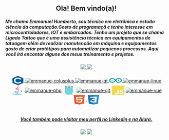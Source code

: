 <div align="center">
<h2>Ola! Bem vindo(a)!</h2>
</div>

##### Me chamo Emmanuel Humberto, sou técnico em eletrônica e estudo ciência da computação.Gosto de programaçã e tenho interesse em microcontroladores, IOT e embarcados. Tenho um projeto que se chama Ligado Tattoo que é uma assistência técnica em equipamentos de tatuagem além de realizar manutenção em máquina e equipamentos gosto de criar protótipos para automatizar pequenos processos. Aqui você irá encontar alguns dos meus treinamento e projetos.

<div align="center">
  <a href="https://github.com/EmmanuelHumberto">
   
  <img height="180em" src="https://github-readme-stats.vercel.app/api?username=EmmanuelHumberto&show_icons=true&theme=radical&include_all_commits=true&count_private=true"/>
  <img height="180em" src="https://github-readme-stats.vercel.app/api/top-langs/?username=EmmanuelHumberto&layout=compact&langs_count=7&theme=highcontrast"/>
</div>
<div style="display:inline_block"align="center"><br>
  <img align="center" alt="emmanue-c" height="30" width="40" src="https://raw.githubusercontent.com/devicons/devicon/master/icons/c/c-plain.svg">
  <img align="center" alt="emmanue-cplusplus" height="30" width="40" src="https://cdn.jsdelivr.net/gh/devicons/devicon/icons/cplusplus/cplusplus-original.svg" />       
  <img align="center" alt="emmanue-qt" height="30" width="40"  src="https://cdn.jsdelivr.net/gh/devicons/devicon/icons/qt/qt-original.svg" />
  <img align="center" alt="emmanue-arduino" height="30" width="40" src="https://raw.githubusercontent.com/devicons/devicon/master/icons/arduino/arduino-original.svg">
  <img align="center" alt="emmanue-linux" height="30" width="40" src="https://cdn.jsdelivr.net/gh/devicons/devicon/icons/linux/linux-original.svg" />      
  <img align="center" alt="emmanue-java" height="30" width="40" src="https://raw.githubusercontent.com/devicons/devicon/master/icons/java/java-original.svg">
  <img align="center" alt="emmanue-php" height="30" width="40" src="https://cdn.jsdelivr.net/gh/devicons/devicon/icons/php/php-original.svg" />
  <img align="center" alt="emmanue-go" height="30" width="40" src="https://raw.githubusercontent.com/devicons/devicon/master/icons/go/go-original.svg">
  <img align="center" alt="emmanue-git" height="30" width="40" src="https://cdn.jsdelivr.net/gh/devicons/devicon/icons/git/git-original.svg" />       
  <img align="center" alt="emmanue-Js" height="30" width="40" src="https://raw.githubusercontent.com/devicons/devicon/master/icons/javascript/javascript-plain.svg">
  <img align="center" alt="emmanue-vue" height="30" width="40"  src="https://cdn.jsdelivr.net/gh/devicons/devicon/icons/vuejs/vuejs-original-wordmark.svg">
  <img align="center" alt="emmanue-HTML" height="30" width="40" src="https://raw.githubusercontent.com/devicons/devicon/master/icons/html5/html5-original.svg">
  <img align="center" alt="emmanue-CSS" height="30" width="40" src="https://raw.githubusercontent.com/devicons/devicon/master/icons/css3/css3-original.svg">
</div>

<div style="display:inline_block"align="center"><br>

<h5>Você também pode visitar meu perfil no Linkedin e na Alura.</h5>
 
  <a href="https://www.linkedin.com/in/emmanuel-humberto/" target="_blank"><img src="https://img.shields.io/badge/-LinkedIn-%230077B5?style=for-the-badge&logo=linkedin&logoColor=white" target="_blank"></a>
  <a href="https://cursos.alura.com.br/user/emmanuel-humberto/" target="_blank"><img src="https://img.shields.io/badge/-Alura-%230077B5?style=for-the-badge&logo=Alura&logoColor=white" target="_blank"></a> 
</div>



